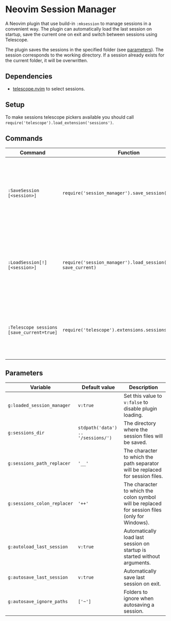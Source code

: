# Neovim Session Manager

A Neovim plugin that use build-in `:mksession` to manage sessions in a convenient way. The plugin can automatically load the last session on startup, save the current one on exit and switch between sessions using Telescope.

The plugin saves the sessions in the specified folder (see [parameters](#parameters)). The session corresponds to the working directory. If a session already exists for the current folder, it will be overwritten.

## Dependencies

- [telescope.nvim](https://github.com/nvim-telescope/telescope.nvim) to select sessions.

## Setup

To make sessions telescope pickers available you should call `require('telescope').load_extension('sessions')`.

## Commands

| Command                                   | Function                                                          | Description                                                                                                                                                                                |
| ----------------------------------------- | ----------------------------------------------------------------- | ------------------------------------------------------------------------------------------------------------------------------------------------------------------------------------------ |
| `:SaveSession [<session>]`                | `require('session_manager').save_session(filename)`               | Works like `:mksession`, but saves/creates session in `g:sessions_dir`. If `filename` is not specified, the current directory name path will be used for the name.                         |
| `:LoadSession[!] [<session>]`             | `require('session_manager').load_session(filename, save_current)` | Will remove all buffers and `:source` specified session file. When [!] is included an existing session will not be saved. If `filename` is not specified, the last session will be loaded. |
| `:Telescope sessions [save_current=true]` | `require('telescope').extensions.sessions.sessions()`             | Select and load a session. You can pass `save_current=true` to save the current session. Use `d` in normal mode to delete selected session.                                                |

## Parameters

| Variable                    | Default value                      | Description                                                                                    |
| --------------------------- | ---------------------------------- | ---------------------------------------------------------------------------------------------- |
| `g:loaded_session_manager`  | `v:true`                           | Set this value to `v:false` to disable plugin loading.                                         |
| `g:sessions_dir`            | `stdpath('data') .. '/sessions/')` | The directory where the session files will be saved.                                           |
| `g:sessions_path_replacer`  | `'__'`                             | The character to which the path separator will be replaced for session files.                  |
| `g:sessions_colon_replacer` | `'++'`                             | The character to which the colon symbol will be replaced for session files (only for Windows). |
| `g:autoload_last_session`   | `v:true`                           | Automatically load last session on startup is started without arguments.                       |
| `g:autosave_last_session`   | `v:true`                           | Automatically save last session on exit.                                                       |
| `g:autosave_ignore_paths`   | `['~']`                            | Folders to ignore when autosaving a session.                                                   |

